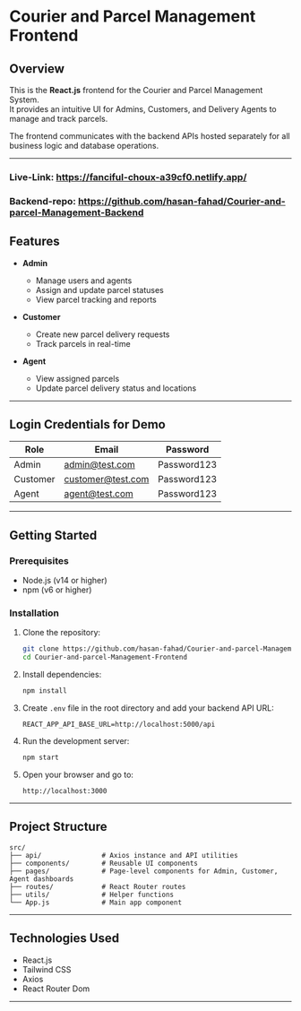 
# Courier and Parcel Management Frontend

## Overview

This is the **React.js** frontend for the Courier and Parcel Management System.  
It provides an intuitive UI for Admins, Customers, and Delivery Agents to manage and track parcels.

The frontend communicates with the backend APIs hosted separately for all business logic and database operations.

---
### Live-Link: https://fanciful-choux-a39cf0.netlify.app/
### Backend-repo: https://github.com/hasan-fahad/Courier-and-parcel-Management-Backend

## Features

- **Admin**  
  - Manage users and agents  
  - Assign and update parcel statuses  
  - View parcel tracking and reports  

- **Customer**  
  - Create new parcel delivery requests  
  - Track parcels in real-time  

- **Agent**  
  - View assigned parcels  
  - Update parcel delivery status and locations  

---

## Login Credentials for Demo

| Role     | Email              | Password     |
| -------- | ------------------ | ------------|
| Admin    | admin@test.com     | Password123 |
| Customer | customer@test.com  | Password123 |
| Agent    | agent@test.com     | Password123 |

---

## Getting Started

### Prerequisites

- Node.js (v14 or higher)  
- npm (v6 or higher)  

### Installation

1. Clone the repository:

   ```bash
   git clone https://github.com/hasan-fahad/Courier-and-parcel-Management-Frontend.git
   cd Courier-and-parcel-Management-Frontend
   ```

2. Install dependencies:

   ```bash
   npm install
   ```

3. Create `.env` file in the root directory and add your backend API URL:

   ```env
   REACT_APP_API_BASE_URL=http://localhost:5000/api
   ```

4. Run the development server:

   ```bash
   npm start
   ```

5. Open your browser and go to:

   ```
   http://localhost:3000
   ```

---

## Project Structure

```
src/
├── api/               # Axios instance and API utilities
├── components/        # Reusable UI components
├── pages/             # Page-level components for Admin, Customer, Agent dashboards
├── routes/            # React Router routes
├── utils/             # Helper functions
└── App.js             # Main app component
```

---

## Technologies Used

- React.js  
- Tailwind CSS  
- Axios  
- React Router Dom  

---

